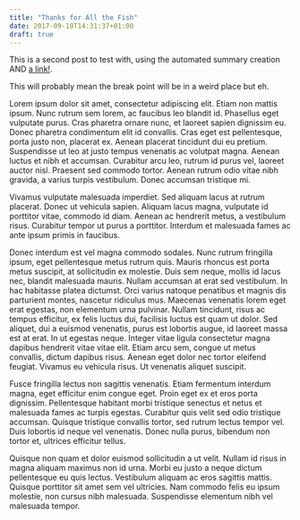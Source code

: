```yaml
---
title: "Thanks for All the Fish"
date: 2017-09-10T14:31:37+01:00
draft: true
---
```


This is a second post to test with, using the automated summary creation AND [a link!](https://google.com).

This will probably mean the break point will be in a weird place but eh.

Lorem ipsum dolor sit amet, consectetur adipiscing elit. Etiam non mattis ipsum. Nunc rutrum sem lorem, ac faucibus leo blandit id. Phasellus eget vulputate purus. Cras pharetra ornare nunc, et laoreet sapien dignissim eu. Donec pharetra condimentum elit id convallis. Cras eget est pellentesque, porta justo non, placerat ex. Aenean placerat tincidunt dui eu pretium. Suspendisse ut leo at justo tempus venenatis ac volutpat magna. Aenean luctus et nibh et accumsan. Curabitur arcu leo, rutrum id purus vel, laoreet auctor nisl. Praesent sed commodo tortor. Aenean rutrum odio vitae nibh gravida, a varius turpis vestibulum. Donec accumsan tristique mi.

Vivamus vulputate malesuada imperdiet. Sed aliquam lacus at rutrum placerat. Donec ut vehicula sapien. Aliquam lacus magna, vulputate id porttitor vitae, commodo id diam. Aenean ac hendrerit metus, a vestibulum risus. Curabitur tempor ut purus a porttitor. Interdum et malesuada fames ac ante ipsum primis in faucibus.

Donec interdum est vel magna commodo sodales. Nunc rutrum fringilla ipsum, eget pellentesque metus rutrum quis. Mauris rhoncus est porta metus suscipit, at sollicitudin ex molestie. Duis sem neque, mollis id lacus nec, blandit malesuada mauris. Nullam accumsan at erat sed vestibulum. In hac habitasse platea dictumst. Orci varius natoque penatibus et magnis dis parturient montes, nascetur ridiculus mus. Maecenas venenatis lorem eget erat egestas, non elementum urna pulvinar. Nullam tincidunt, risus ac tempus efficitur, ex felis luctus dui, facilisis luctus est quam ut dolor. Sed aliquet, dui a euismod venenatis, purus est lobortis augue, id laoreet massa est at erat. In ut egestas neque. Integer vitae ligula consectetur magna dapibus hendrerit vitae vitae elit. Etiam arcu sem, congue ut metus convallis, dictum dapibus risus. Aenean eget dolor nec tortor eleifend feugiat. Vivamus eu vehicula risus. Ut venenatis aliquet suscipit.

Fusce fringilla lectus non sagittis venenatis. Etiam fermentum interdum magna, eget efficitur enim congue eget. Proin eget ex et eros porta dignissim. Pellentesque habitant morbi tristique senectus et netus et malesuada fames ac turpis egestas. Curabitur quis velit sed odio tristique accumsan. Quisque tristique convallis tortor, sed rutrum lectus tempor vel. Duis lobortis id neque vel venenatis. Donec nulla purus, bibendum non tortor et, ultrices efficitur tellus.

Quisque non quam et dolor euismod sollicitudin a ut velit. Nullam id risus in magna aliquam maximus non id urna. Morbi eu justo a neque dictum pellentesque eu quis lectus. Vestibulum aliquam ac eros sagittis mattis. Quisque porttitor sit amet sem vel ultricies. Nam commodo felis eu ipsum molestie, non cursus nibh malesuada. Suspendisse elementum nibh vel malesuada tempor.